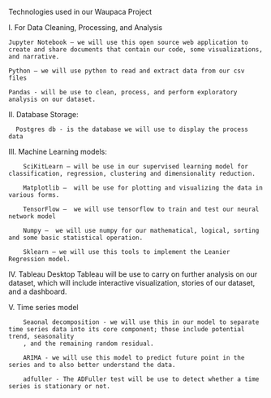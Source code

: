 Technologies used in our Waupaca Project

I. For Data Cleaning, Processing, and Analysis

    Jupyter Notebook – we will use this open source web application to create and share documents that contain our code, some visualizations, and narrative.

    Python – we will use python to read and extract data from our csv files

    Pandas - will be use to clean, process, and perform exploratory analysis on our dataset.

II. Database Storage:

      Postgres db - is the database we will use to display the process data

III. Machine Learning models:

        SciKitLearn – will be use in our supervised learning model for classification, regression, clustering and dimensionality reduction.

        Matplotlib –  will be use for plotting and visualizing the data in various forms.

        TensorFlow –  we will use tensorflow to train and test our neural network model

        Numpy –  we will use numpy for our mathematical, logical, sorting and some basic statistical operation.

        Sklearn – we will use this tools to implement the Leanier Regression model.

IV. Tableau Desktop
Tableau will be use to carry on further analysis on our dataset, which will include interactive visualization, stories of our dataset, and a dashboard.

V. Time series model
		
		Seaonal decomposition - we will use this in our model to separate time series data into its core component; those include potential trend, seasonality
		, and the remaining random residual.
		
		ARIMA - we will use this model to predict future point in the series and to also better understand the data.
		
		adfuller - The ADFuller test will be use to detect whether a time series is stationary or not.